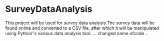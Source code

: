 # SurveyDataAnalysis
This project will be used for survey data analysis.The survey data will be found online and converted to a CSV file,  after which it will be  manipulated using Python"s various data analysis tool.
...
changed name ofcode
..
